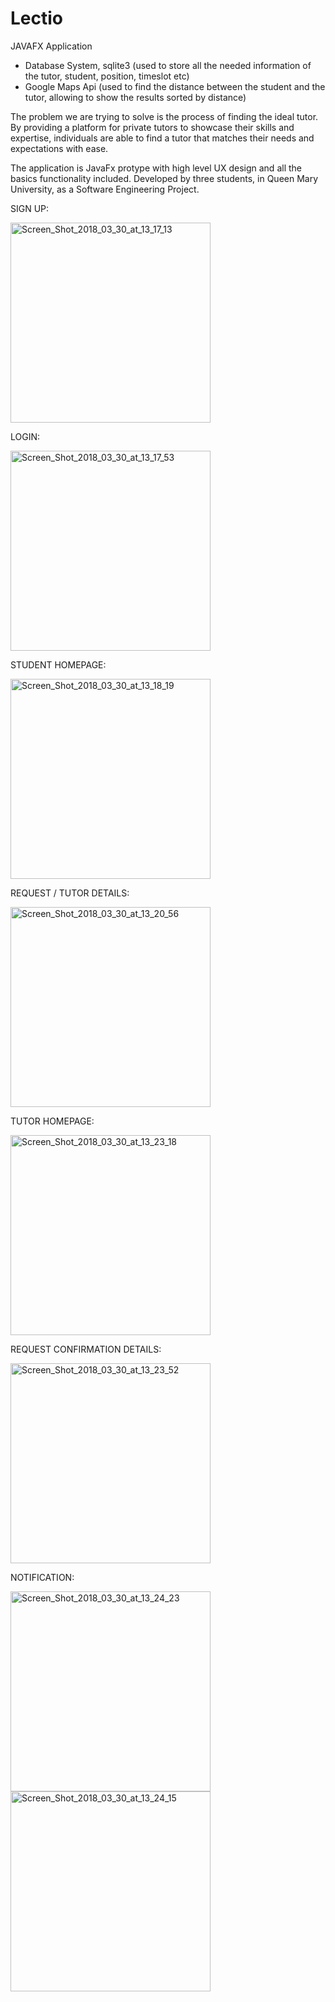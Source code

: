 # Lectio
JAVAFX Application
- Database System, sqlite3 (used to store all the needed information of the tutor, student, position, timeslot etc)
- Google Maps Api (used to find the distance between the student and the tutor, allowing to show the results sorted by distance) 

The problem we are trying to solve is the process of finding the ideal tutor. By providing a
platform for private tutors to showcase their skills and expertise, individuals are able to find a
tutor that matches their needs and expectations with ease.

The application is JavaFx protype with high level UX design and all the basics functionality included.
Developed by three students, in Queen Mary University, as a Software Engineering Project.

SIGN UP: 

<a href="https://ibb.co/mrMdN7"><img src="https://preview.ibb.co/dG6pUn/Screen_Shot_2018_03_30_at_13_17_13.png" alt="Screen_Shot_2018_03_30_at_13_17_13"  width="320" hight="720" border="0"></a>

LOGIN:

<a href="https://ibb.co/mFVipn"><img src="https://preview.ibb.co/ddWCh7/Screen_Shot_2018_03_30_at_13_17_53.png" alt="Screen_Shot_2018_03_30_at_13_17_53"  width="320" hight="720" border="0"></a>

STUDENT HOMEPAGE:

<a href="https://ibb.co/b4TgaS"><img src="https://preview.ibb.co/nOTQ27/Screen_Shot_2018_03_30_at_13_18_19.png" alt="Screen_Shot_2018_03_30_at_13_18_19"  width="320" hight="720" border="0"></a>

REQUEST / TUTOR DETAILS:

<a href="https://ibb.co/koqSFS"><img src="https://preview.ibb.co/kZ8EvS/Screen_Shot_2018_03_30_at_13_20_56.png" alt="Screen_Shot_2018_03_30_at_13_20_56"  width="320" hight="720" border="0"></a>

TUTOR HOMEPAGE:

<a href="https://ibb.co/hctdpn"><img src="https://preview.ibb.co/bLW9vS/Screen_Shot_2018_03_30_at_13_23_18.png" alt="Screen_Shot_2018_03_30_at_13_23_18" width="320" hight="720"  border="0"></a>

REQUEST CONFIRMATION DETAILS:

<a href="https://ibb.co/h4jCFS"><img src="https://preview.ibb.co/iab3N7/Screen_Shot_2018_03_30_at_13_23_52.png" alt="Screen_Shot_2018_03_30_at_13_23_52"  width="320" hight="720" border="0"></a>

NOTIFICATION:

<a href="https://ibb.co/fjm3N7"><img src="https://preview.ibb.co/d3SXFS/Screen_Shot_2018_03_30_at_13_24_23.png" alt="Screen_Shot_2018_03_30_at_13_24_23" width="320" hight="720"  border="0"></a>
<a href="https://ibb.co/dS9q27"><img src="https://preview.ibb.co/f7SM9n/Screen_Shot_2018_03_30_at_13_24_15.png" alt="Screen_Shot_2018_03_30_at_13_24_15"  width="320" hight="720" border="0"></a>



